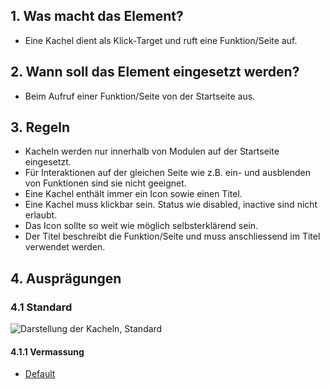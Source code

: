 ## 1. Was macht das Element?
*   Eine Kachel dient als Klick-Target und ruft eine Funktion/Seite auf.

## 2. Wann soll das Element eingesetzt werden?
*   Beim Aufruf einer Funktion/Seite von der Startseite aus.

## 3. Regeln
*   Kacheln werden nur innerhalb von Modulen auf der Startseite eingesetzt.
*   Für Interaktionen auf der gleichen Seite wie z.B. ein- und ausblenden von Funktionen sind sie nicht geeignet.
*   Eine Kachel enthält immer ein Icon sowie einen Titel.
*   Eine Kachel muss klickbar sein. Status wie disabled, inactive sind nicht erlaubt.
*   Das Icon sollte so weit wie möglich selbsterklärend sein.
*   Der Titel beschreibt die Funktion/Seite und muss anschliessend im Titel verwendet werden.

## 4. Ausprägungen
### 4.1 Standard
![Darstellung der Kacheln, Standard](https://raw.githubusercontent.com/sbb-design-systems/sbb-design-system/master/mobile/elements/card/images/ME20_Standard.png 'class: image')


#### 4.1.1 Vermassung
*   [Default](https://sbb.invisionapp.com/d/main#/console/14051805/313167012/inspect)